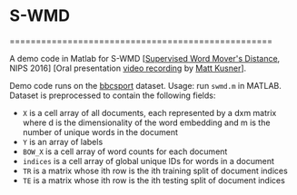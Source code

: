 # S-WMD
==================================================

A demo code in Matlab for S-WMD [[Supervised Word Mover's Distance](https://papers.nips.cc/paper/6139-supervised-word-movers-distance.pdf), NIPS 2016] [Oral presentation [video recording](https://channel9.msdn.com/Events/Neural-Information-Processing-Systems-Conference/Neural-Information-Processing-Systems-Conference-NIPS-2016/Supervised-Word-Movers-Distance) by [Matt Kusner](http://mkusner.github.io/)].

Demo code runs on the [bbcsport](http://mlg.ucd.ie/datasets/bbc.html) dataset. Usage: run `swmd.m` in MATLAB. Dataset is preprocessed to contain the following fields:
- `X` is a cell array of all documents, each represented by a dxm matrix where d is the dimensionality of the word embedding and m is the number of unique words in the document
- `Y` is an array of labels
- `BOW_X` is a cell array of word counts for each document
- `indices` is a cell array of global unique IDs for words in a document
- `TR` is a matrix whose ith row is the ith training split of document indices
- `TE` is a matrix whose ith row is the ith testing split of document indices
